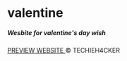 # valentine
<h5> Wesbite for valentine's day wish </h5>
<a href="https://techieh4cker.github.io/valentine/"> PREVIEW WEBSITE </a>
&copy; TECHIEH4CKER
